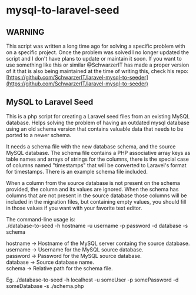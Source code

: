# mysql-to-laravel-seed
## WARNING
This script was written a long time ago for solving a specific problem with on a specific
project. Once the problem was solved I no longer updated the script and I don't have plans
to update or maintain it soon.
If you want to use something like this or similar @SchwarzerIT has made a proper version
of it that is also being maintained at the time of writing this, check his repo:
[https://github.com/SchwarzerIT/laravel-mysql-to-seeder](https://github.com/SchwarzerIT/laravel-mysql-to-seeder)
## MySQL to Laravel Seed
This is a php script for creating a Laravel seed files from an existing MySQL database.
Helps solving the problem of having an outdated mysql database using an old schema version
that contains valuable data that needs to be ported to a newer schema.

It needs a schema file with the new database schema, and the source MySQL database.
The schema file contains a PHP associative array keys as table names and arrays of strings
for the columns, there is the special case of columns named "timestamps" that will be
converted to Laravel's format for timestamps. There is an example schema file included.

When a column from the source database is not present on the schema provided, the column and
its values are ignored. When the schema has columns that are not present in the source database
those columns will be included in the migration files, but containing empty values, you should
fill in those values if you want with your favorite text editor.

The command-line usage is:<br />
./database-to-seed -h hostname -u username -p password -d database -s schema

hostname -> Hostname of the MySQL server containg the source database.<br />
username -> Username for the MySQL source database.<br />
password -> Password for the MySQL source database.<br />
database -> Source database name.<br />
schema -> Relative path for the schema file.<br />

Eg. ./database-to-seed -h localhost -u someUser -p somePassword -d someDatabase -s ./schema.php
